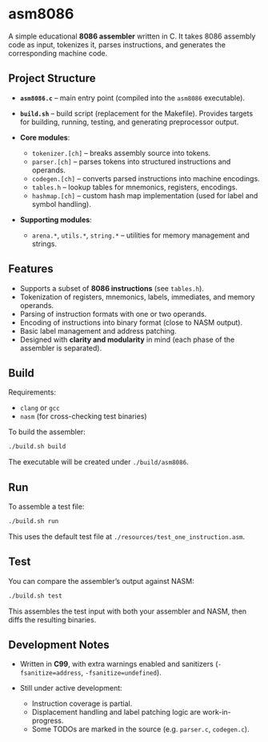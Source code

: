 # asm8086

A simple educational **8086 assembler** written in C.
It takes 8086 assembly code as input, tokenizes it, parses instructions, and generates the corresponding machine code.

## Project Structure

* **`asm8086.c`** – main entry point (compiled into the `asm8086` executable).
* **`build.sh`** – build script (replacement for the Makefile).
  Provides targets for building, running, testing, and generating preprocessor output.
* **Core modules**:

  * `tokenizer.[ch]` – breaks assembly source into tokens.
  * `parser.[ch]` – parses tokens into structured instructions and operands.
  * `codegen.[ch]` – converts parsed instructions into machine encodings.
  * `tables.h` – lookup tables for mnemonics, registers, encodings.
  * `hashmap.[ch]` – custom hash map implementation (used for label and symbol handling).

* **Supporting modules**:

  * `arena.*`, `utils.*`, `string.*` – utilities for memory management and strings.

## Features

* Supports a subset of **8086 instructions** (see `tables.h`).
* Tokenization of registers, mnemonics, labels, immediates, and memory operands.
* Parsing of instruction formats with one or two operands.
* Encoding of instructions into binary format (close to NASM output).
* Basic label management and address patching.
* Designed with **clarity and modularity** in mind (each phase of the assembler is separated).

## Build

Requirements:

* `clang` or `gcc`
* `nasm` (for cross-checking test binaries)

To build the assembler:

```bash
./build.sh build
```

The executable will be created under `./build/asm8086`.

## Run

To assemble a test file:

```bash
./build.sh run
```

This uses the default test file at `./resources/test_one_instruction.asm`.

## Test

You can compare the assembler’s output against NASM:

```bash
./build.sh test
```

This assembles the test input with both your assembler and NASM, then diffs the resulting binaries.

## Development Notes

* Written in **C99**, with extra warnings enabled and sanitizers (`-fsanitize=address`, `-fsanitize=undefined`).
* Still under active development:

  * Instruction coverage is partial.
  * Displacement handling and label patching logic are work-in-progress.
  * Some TODOs are marked in the source (e.g. `parser.c`, `codegen.c`).
